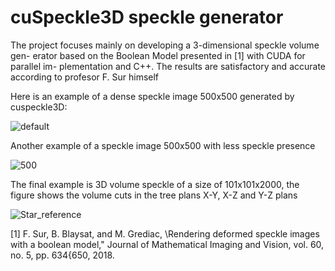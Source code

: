 # cuSpeckle3D speckle generator

The project focuses mainly on developing a 3-dimensional speckle volume gen-
erator based on the Boolean Model presented in [1] with CUDA for parallel im-
plementation and C++. The results are satisfactory and accurate according to 
profesor F. Sur himself

Here is an example of a dense speckle image 500x500 generated by cuspeckle3D:

![default](https://user-images.githubusercontent.com/45463849/192818001-5e0d0bfe-97ff-421a-aff5-cc3cd101a56a.png)

Another example of a speckle image 500x500 with less speckle presence

![500](https://user-images.githubusercontent.com/45463849/192819159-7ab93826-0800-4895-a5e1-93675ac73d0b.png)

The final example is 3D volume speckle of a size of 101x101x2000, the figure shows the volume cuts in 
the tree plans X-Y, X-Z and Y-Z plans

![Star_reference](https://user-images.githubusercontent.com/45463849/192821514-4d0553ee-5c58-4aee-9f1d-68e4428431d9.png)

[1] F. Sur, B. Blaysat, and M. Grediac, \Rendering deformed speckle images with
    a boolean model," Journal of Mathematical Imaging and Vision, vol. 60, no. 5,
    pp. 634{650, 2018.
